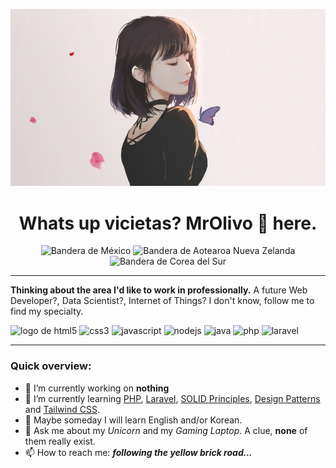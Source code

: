 <p align="center">
  <img src="https://github.com/MrOlivo/MrOlivo/blob/master/wKRBQKa-min.jpg" alt="Picture of a black hait girl with a pink background"/>
</p>

<h1 align="center">Whats up vicietas? MrOlivo 👋 here.</h1>
<p align="center">
<img src="https://raw.githubusercontent.com/hjnilsson/country-flags/master/svg/mx.svg" alt="Bandera de México" height="40"/>
<img src="https://raw.githubusercontent.com/hjnilsson/country-flags/master/svg/nz.svg" alt="Bandera de Aotearoa Nueva Zelanda" height="40"/>
<img src="https://raw.githubusercontent.com/hjnilsson/country-flags/master/svg/kr.svg" alt="Bandera de Corea del Sur" height="40"/>
</p>

<hr>

 **Thinking about the area I'd like to work in professionally.** A future Web Developer?, Data Scientist?, Internet of Things? I don't know, follow me to find my specialty.

<p>
<img src="https://simpleicons.org/icons/html5.svg" alt="logo de html5" width="40" height="40"/>
<img src="https://simpleicons.org/icons/css3.svg" alt="css3" width="40" height="40"/>
<img src="https://simpleicons.org/icons/javascript.svg" alt="javascript" width="40" height="40"/>
<img src="https://simpleicons.org/icons/node-dot-js.svg" alt="nodejs" width="40" height="40"/>
<img src="https://simpleicons.org/icons/java.svg" alt="java" width="40" height="40"/>
<img src="https://simpleicons.org/icons/php.svg" alt="php" width="40" height="40"/>
<img src="https://simpleicons.org/icons/laravel.svg" alt="laravel" width="40" height="40"/>
</p>

<hr>

### Quick overview:

- 🔭 I’m currently working on **nothing**
- 🌱 I’m currently learning [PHP](https://www.php.net/), [Laravel](https://laravel.com), [SOLID Principles](https://medium.com/backticks-tildes/the-s-o-l-i-d-principles-in-pictures-b34ce2f1e898), [Design Patterns](https://refactoring.guru/es/design-patterns) and [Tailwind CSS](https://tailwindcss.com).
- 🤔 Maybe someday I will learn English and/or Korean.
- 💬 Ask me about my *Unicorn* and my *Gaming Laptop*. A clue, **none** of them really exist.
- 📫 How to reach me: ***following the yellow brick road...***
